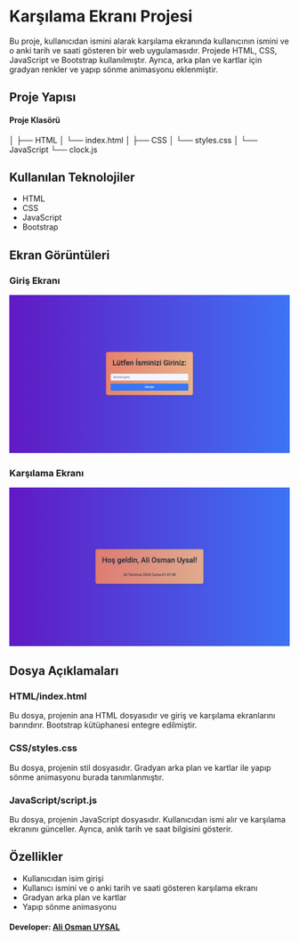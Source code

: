 # Karşılama Ekranı Projesi

Bu proje, kullanıcıdan ismini alarak karşılama ekranında kullanıcının ismini ve o anki tarih ve saati gösteren bir web uygulamasıdır. Projede HTML, CSS, JavaScript ve Bootstrap kullanılmıştır. Ayrıca, arka plan ve kartlar için gradyan renkler ve yapıp sönme animasyonu eklenmiştir.

## Proje Yapısı

#### Proje Klasörü
│
├── HTML
│   └── index.html
│
├── CSS
│   └── styles.css
│
└── JavaScript
└── clock.js

## Kullanılan Teknolojiler

- HTML
- CSS
- JavaScript
- Bootstrap

## Ekran Görüntüleri

### Giriş Ekranı
![Giriş Ekranı](./images/ekran_1.png)

### Karşılama Ekranı
![Karşılama Ekranı](./images/ekran_2.png)

## Dosya Açıklamaları

### HTML/index.html
Bu dosya, projenin ana HTML dosyasıdır ve giriş ve karşılama ekranlarını barındırır. Bootstrap kütüphanesi entegre edilmiştir.

### CSS/styles.css

Bu dosya, projenin stil dosyasıdır. Gradyan arka plan ve kartlar ile yapıp sönme animasyonu burada tanımlanmıştır.

### JavaScript/script.js

Bu dosya, projenin JavaScript dosyasıdır. Kullanıcıdan ismi alır ve karşılama ekranını günceller. Ayrıca, anlık tarih ve saat bilgisini gösterir.

## Özellikler

- Kullanıcıdan isim girişi
- Kullanıcı ismini ve o anki tarih ve saati gösteren karşılama ekranı
- Gradyan arka plan ve kartlar
- Yapıp sönme animasyonu

#### Developer: [Ali Osman UYSAL](https://www.linkedin.com/in/aliosmanuysal/)